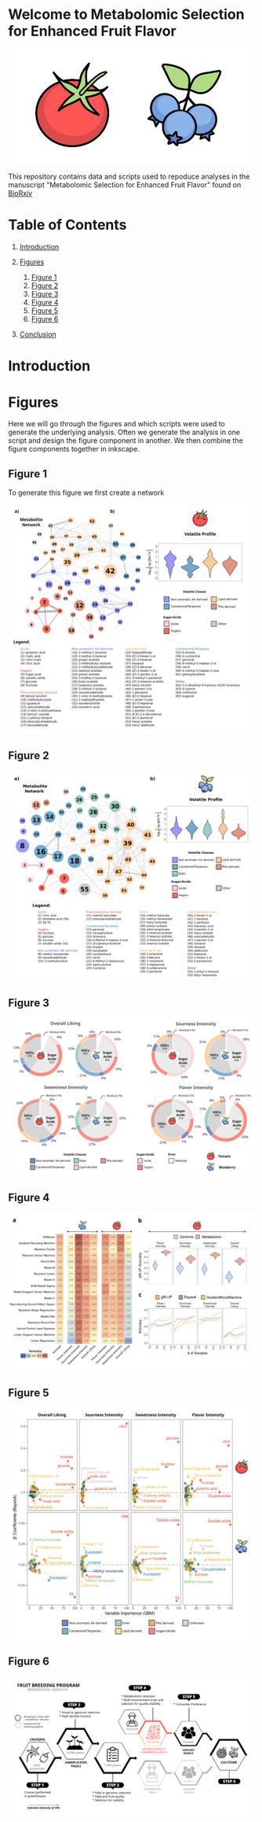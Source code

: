 # Welcome to Metabolomic Selection for Enhanced Fruit Flavor

![icons of blueberries and a tomato](./figures/svgs/fruit_icons.svg)

This repository contains data and scripts used to repoduce analyses in the manuscript "Metabolomic Selection for Enhanced Fruit Flavor" found on [BioRxiv](https://www.biorxiv.org/content/10.1101/2020.09.17.302802v1.full)

# Table of Contents
1. [Introduction](#introduction)
2. [Figures](#figures)
	1. [Figure 1](#fig1)
	2. [Figure 2](#fig2)
	3. [Figure 3](#fig3)
	4. [Figure 4](#fig4)
	5. [Figure 5](#fig5)
	6. [Figure 6](#fig6)

3. [Conclusion](#conclusion)

# Introduction <a name="introduction"></a>

# Figures <a name="figures"></a>

Here we will go through the figures and which scripts were used to generate the underlying analysis. Often we generate the analysis in one script and design the figure component in another. We then combine the figure components together in inkscape.

## Figure 1 <a name="fig1"></a>

To generate this figure we first create a network

![fig1](./figures/svgs/fig1.svg)

## Figure 2 <a name="fig2"></a>

![fig2](./figures/svgs/fig2.svg)

## Figure 3 <a name="fig3"></a>

![fig3](./figures/svgs/fig3.svg)

## Figure 4 <a name="fig4"></a>

![fig4](./figures/svgs/fig4.svg)

## Figure 5 <a name="fig5"></a>

![fig5](./figures/svgs/fig5.svg)

## Figure 6 <a name="fig6"></a>

![fig6](./figures/svgs/fig6.svg)
